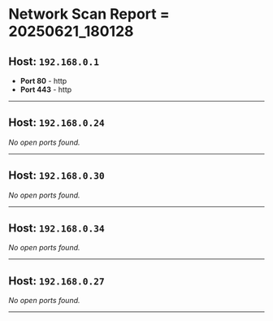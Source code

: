 # Network Scan Report = 20250621_180128

## Host: `192.168.0.1`
- **Port 80** - http
- **Port 443** - http

---

## Host: `192.168.0.24`
*No open ports found.*

---

## Host: `192.168.0.30`
*No open ports found.*

---

## Host: `192.168.0.34`
*No open ports found.*

---

## Host: `192.168.0.27`
*No open ports found.*

---

